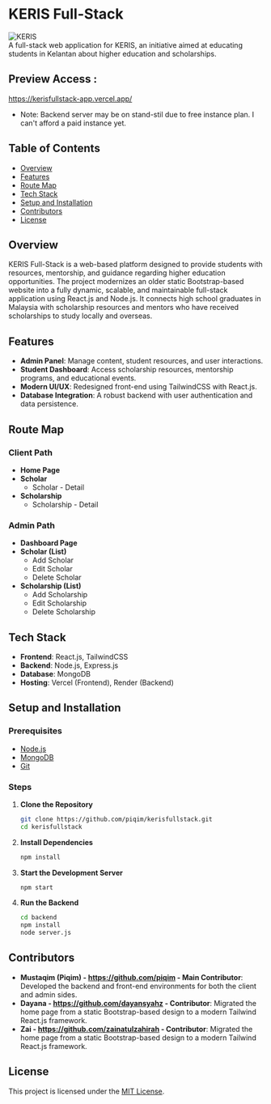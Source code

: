 # KERIS Full-Stack

![KERIS](https://github.com/piqim/kerisfullstack/raw/main/assets/logo.png)  
A full-stack web application for KERIS, an initiative aimed at educating students in Kelantan about higher education and scholarships.

## Preview Access :
https://kerisfullstack-app.vercel.app/
* Note: Backend server may be on stand-stil due to free instance plan. I can't afford a paid instance yet.

## Table of Contents
- [Overview](#overview)
- [Features](#features)
- [Route Map](#route-map)
- [Tech Stack](#tech-stack)
- [Setup and Installation](#setup-and-installation)
- [Contributors](#contributors)
- [License](#license)

## Overview
KERIS Full-Stack is a web-based platform designed to provide students with resources, mentorship, and guidance regarding higher education opportunities. The project modernizes an older static Bootstrap-based website into a fully dynamic, scalable, and maintainable full-stack application using React.js and Node.js. It connects high school graduates in Malaysia with scholarship resources and mentors who have received scholarships to study locally and overseas.

## Features
- **Admin Panel**: Manage content, student resources, and user interactions.
- **Student Dashboard**: Access scholarship resources, mentorship programs, and educational events.
- **Modern UI/UX**: Redesigned front-end using TailwindCSS with React.js.
- **Database Integration**: A robust backend with user authentication and data persistence.

## Route Map
### Client Path
- **Home Page**
- **Scholar**
  - Scholar - Detail
- **Scholarship**
  - Scholarship - Detail

### Admin Path
- **Dashboard Page**
- **Scholar (List)**
  - Add Scholar
  - Edit Scholar
  - Delete Scholar
- **Scholarship (List)**
  - Add Scholarship
  - Edit Scholarship
  - Delete Scholarship

## Tech Stack
- **Frontend**: React.js, TailwindCSS
- **Backend**: Node.js, Express.js
- **Database**: MongoDB
- **Hosting**: Vercel (Frontend), Render (Backend)

## Setup and Installation
### Prerequisites
- [Node.js](https://nodejs.org/)
- [MongoDB](https://www.mongodb.com/)
- [Git](https://git-scm.com/)

### Steps
1. **Clone the Repository**
   ```sh
   git clone https://github.com/piqim/kerisfullstack.git
   cd kerisfullstack
   ```
2. **Install Dependencies**
   ```sh
   npm install
   ```
3. **Start the Development Server**
   ```sh
   npm start
   ```
4. **Run the Backend**
   ```sh
   cd backend
   npm install
   node server.js
   ```

## Contributors
- **Mustaqim (Piqim) - https://github.com/piqim - Main Contributor**: Developed the backend and front-end environments for both the client and admin sides.
- **Dayana - https://github.com/dayansyahz - Contributor**: Migrated the home page from a static Bootstrap-based design to a modern Tailwind React.js framework.
- **Zai - https://github.com/zainatulzahirah - Contributor**: Migrated the home page from a static Bootstrap-based design to a modern Tailwind React.js framework.

## License
This project is licensed under the [MIT License](LICENSE).

